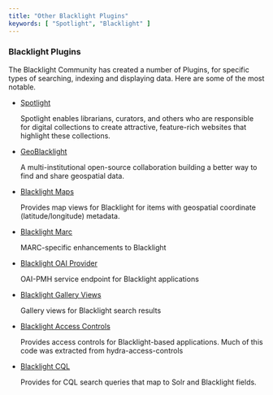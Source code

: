```yaml
---
title: "Other Blacklight Plugins"
keywords: [ "Spotlight", "Blacklight" ]
---
```


### Blacklight Plugins

 The Blacklight Community has created a number of Plugins, for specific types of searching, indexing and displaying data. Here are some of the most notable.

 - [Spotlight](http://spotlight.projectblacklight.org)

    Spotlight enables librarians, curators, and others who are responsible for digital collections to create attractive, feature-rich websites that highlight these collections.

 - [GeoBlacklight](http://geoblacklight.org/)

    A multi-institutional open-source collaboration building a better way to find and share geospatial data.

 - [Blacklight Maps](https://github.com/projectblacklight/blacklight-maps)

    Provides map views for Blacklight for items with geospatial coordinate (latitude/longitude) metadata.

 - [Blacklight Marc](https://github.com/projectblacklight/blacklight-marc)

    MARC-specific enhancements to Blacklight    

 - [Blacklight OAI Provider](https://github.com/projectblacklight/blacklight_oai_provider)

    OAI-PMH service endpoint for Blacklight applications

 - [Blacklight Gallery Views](https://github.com/projectblacklight/blacklight-gallery)

    Gallery views for Blacklight search results

 - [Blacklight Access Controls](https://github.com/projectblacklight/blacklight-access_controls)

    Provides access controls for Blacklight-based applications. Much of this code was extracted from hydra-access-controls

 - [Blacklight CQL](https://github.com/projectblacklight/blacklight_cql)

    Provides for CQL search queries that map to Solr and Blacklight fields.
